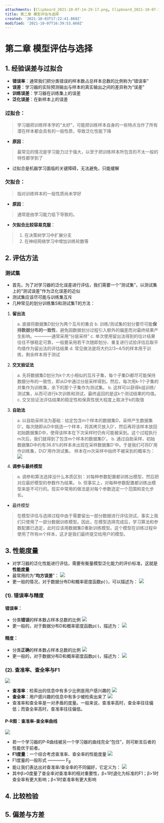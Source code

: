 ```yaml
---
attachments: [Clipboard_2021-10-07-14-29-17.png, Clipboard_2021-10-07-16-42-00.png, Clipboard_2021-10-07-16-42-10.png, Clipboard_2021-10-07-17-12-58.png, Clipboard_2021-10-07-17-13-11.png, Clipboard_2021-10-07-17-13-21.png, Clipboard_2021-10-07-17-13-30.png, Clipboard_2021-10-08-00-24-51.png, Clipboard_2021-10-08-00-25-54.png, Clipboard_2021-10-08-00-26-01.png, Clipboard_2021-10-08-00-30-08.png, Clipboard_2021-10-08-00-33-02.png, Clipboard_2021-10-08-00-38-01.png]
title: 第二章 模型评估与选择
created: '2021-10-03T17:22:41.869Z'
modified: '2021-10-07T16:39:53.660Z'
---
```


# 第二章 模型评估与选择
## 1. 经验误差与过拟合
* **错误率**：通常我们把分类错误的样本数占总样本总数的比例称为“错误率”
* **误差**：学习器的实际预测输出与样本的真实输出之间的差异称为“误差”
* **训练误差**：学习器在训练集上的误差
* **泛化误差**：在新样本上的误差
### 过拟合：
> 学习器把训练样本学的“太好”，可能把训练样本自身的一些特点当作了所有潜在样本都会具有的一般性质，导致泛化性能下降
* **原因**：
> 最常见的情况是学习能力过于强大，以至于把训练样本所包含的不太一般的特性都学到了
* 过拟合是机器学习面临的关键障碍，无法避免，只能缓解
### 欠拟合：
> 指对训练样本的一般性质尚未学好
* **原因**：
> 通常是由学习能力低下导致的。
* **欠拟合比较容易克服**：
> 1. 在决策树学习中扩展分支
> 2. 在神经网络学习中增加训练轮数等
## 2. 评估方法
### 测试集
* 首先，为了对学习器的泛化误差进行评估，我们需要一个“测试集”，以测试集上的“测试误差”作为泛化误差的近似
* 测试集应该尽可能与训练集互斥
* 几种常见的划分训练集S和测试集T的方法：

1. **留出法**

  > a. 直接将数据集D划分为两个互斥的集合
  > b. 训练/测试集的划分要尽可能**保持数据分布的一致性**，避免因数据划分过程引入额外的偏差而对最终结果产生影响。————通常采用“分层采样”
  > c. 单次使用留出法得到的估计结果往往不够稳定可靠，一般要采用若干次随即划分、重复进行试验评估后取平均值作为留出法的评估结果
  > d. 常见做法是将大约2/3~4/5的样本用于训练，剩余样本用于测试

2. **交叉验证法**

  > a. 先将数据集D划分为k个大小相似的互斥子集，每个子集Di都尽可能保持数据分布的一致性，即从D中通过分层采样得到。然后，每次用k-1个子集的并集作为训练集，余下的那个子集作为测试集。
  > b. 这样可以获得k组训练/测试集，从而可进行k次训练和测试，最终返回的是这k个测试结果的均值。
  > c. 交叉验证法评估结果的稳定性和保真性很大程度上取决于k的取值

3. **自助法**
  > a. 以自助采样法为基础：给定包含m个样本的数据集D，采样产生数据集D'。每次随即从D中挑选一个样本，将其拷贝放入D'，然后再将该样本放回初始数据集D中，使得该样本在下次采样时仍有可能被采到。这个过程执行m次后，我们就得到了包含m个样本的数据集D'。
  > b. 通过自助采样，初始数据集D中约有36.8%的样本未出现在采样数据集D'中。于是我们可将D'用作训练集，D\D'用作测试集。
  > 样本在m次采样中始终不被采到的概率为：
  ![](https://github.com/HeavyCrown/Machine-Learning-/blob/main/attachments/Clipboard_2021-10-07-14-29-17.png)

4. **调参与最终模型**
  > a. 调参和算法选择没什么本质区别：对每种参数配置都训练出模型，然后把对应最好模型的参数作为结果。
  > b. 但事实上，对每种参数配置都训练出模型来是不可行的。现实中常用的做法是对每个参数选定一个范围和变化步长。
  * 最终模型
  > 在模型评估与选择过程中由于需要留出一部分数据进行评估测试，事实上我们只使用了一部分数据训练模型。因此，在模型选择完成后，学习算法和参数配置已选定，此时应该用数据集D重新训练模型。这个模型在训练过程中使用了所有m个样本，这才是我们最终提交给用户的模型。

## 3. 性能度量
* 对学习器的泛化性能进行评估，需要有衡量模型泛化能力的评价标准，这就是**性能度量**
* 最常用的为“**均方误差**”：
![](https://github.com/HeavyCrown/Machine-Learning-/blob/main/attachments/Clipboard_2021-10-07-16-42-00.png)
* 更一般的情况，对于数据分布D和概率密度函数p(·)，可以描述为：
![](https://github.com/HeavyCrown/Machine-Learning-/blob/main/attachments/Clipboard_2021-10-07-16-42-10.png)
### (1). 错误率与精度
#### **错误率**：
* 分类**错误**的样本数占样本总数的比例
![](https://github.com/HeavyCrown/Machine-Learning-/blob/main/attachments/Clipboard_2021-10-07-17-12-58.png)
* 更一般的，对于数据分布D和概率密度函数p(·)，描述为：
![](https://github.com/HeavyCrown/Machine-Learning-/blob/main/attachments/Clipboard_2021-10-07-17-13-11.png)
#### **精度**：
* 分类**正确**的样本数占样本总数的比例
![](https://github.com/HeavyCrown/Machine-Learning-/blob/main/attachments/Clipboard_2021-10-07-17-13-21.png)
* 更一般的，对于数据分布D和概率密度函数p(·)，描述为：
![](https://github.com/HeavyCrown/Machine-Learning-/blob/main/attachments/Clipboard_2021-10-07-17-13-30.png)
### (2). 查准率、查全率与F1
![](https://github.com/HeavyCrown/Machine-Learning-/blob/main/attachments/Clipboard_2021-10-08-00-24-51.png)
* **查准率**：检索出的信息中有多少比例是用户感兴趣的
![](https://github.com/HeavyCrown/Machine-Learning-/blob/main/attachments/Clipboard_2021-10-08-00-25-54.png)
* **查全率**：用户感兴趣的信息中有多少被检索出来了
![](https://github.com/HeavyCrown/Machine-Learning-/blob/main/attachments/Clipboard_2021-10-08-00-26-01.png)
* 查准率和查全率是一对矛盾的度量。一般来说，查准率高时，查全率往往偏低；而查全率高时，查准率往往偏低。
#### **P-R**图：查准率-查全率曲线
![](https://github.com/HeavyCrown/Machine-Learning-/blob/main/attachments/Clipboard_2021-10-08-00-30-08.png)
* 若一个学习器的P-R曲线被另一个学习器的曲线完全“包住”，则可断言后者的性能优于前者。
* **F1度量**：一个综合考虑查准率、查全率的性能度量
![](https://github.com/HeavyCrown/Machine-Learning-/blob/main/attachments/Clipboard_2021-10-08-00-33-02.png)
* F1度量的一般形式 ———— F<sub>β<sub>
* 能让我们表达出对查准率/查全率的不同偏好，它定义为：
![](https://github.com/HeavyCrown/Machine-Learning-/blob/main/attachments/Clipboard_2021-10-08-00-38-01.png)
* 其中β>0度量了查全率对查准率的相对重要性，β=1时退化为标准的F1；β>1时查全率有更大影响；β<1时查准率有更大影响
## 4. 比较检验
## 5. 偏差与方差
